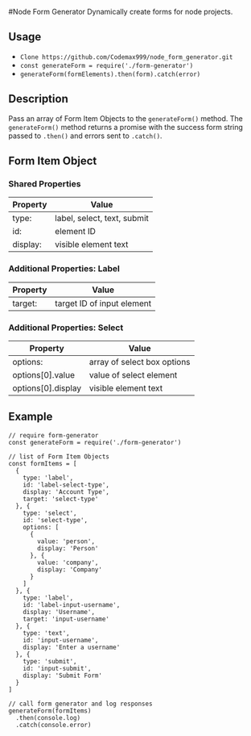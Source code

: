 #Node Form Generator
Dynamically create forms for node projects.

## Usage
* ```Clone https://github.com/Codemax999/node_form_generator.git```
* ```const generateForm = require('./form-generator')```
* ```generateForm(formElements).then(form).catch(error)```

## Description
Pass an array of Form Item Objects to the ```generateForm()``` method. The ```generateForm()``` method returns a promise with the success form string passed to ```.then()``` and errors sent to ```.catch()```. 

## Form Item Object
### Shared Properties
Property | Value
---------|-------
type:    | label, select, text, submit
id: | element ID
display: | visible element text

### Additional Properties: Label
Property | Value
---------|------
target: | target ID of input element

### Additional Properties: Select
Property | Value
---------|------
options: | array of select box options
options[0].value | value of select element
options[0].display | visible element text

## Example
```
// require form-generator
const generateForm = require('./form-generator')

// list of Form Item Objects
const formItems = [
  {
    type: 'label',
    id: 'label-select-type',
    display: 'Account Type',
    target: 'select-type'
  }, {
    type: 'select',
    id: 'select-type',
    options: [
      {
        value: 'person',
        display: 'Person'
      }, {
        value: 'company',
        display: 'Company'
      }
    ]
  }, {
    type: 'label',
    id: 'label-input-username',
    display: 'Username',
    target: 'input-username'
  }, {
    type: 'text',
    id: 'input-username',
    display: 'Enter a username'
  }, {
    type: 'submit',
    id: 'input-submit',
    display: 'Submit Form'
  }
]

// call form generator and log responses
generateForm(formItems)
  .then(console.log)
  .catch(console.error)
```